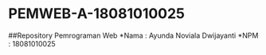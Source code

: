# PEMWEB-A-18081010025

##Repository Pemrograman Web
*Nama : Ayunda Noviala Dwijayanti
*NPM  : 18081010025

